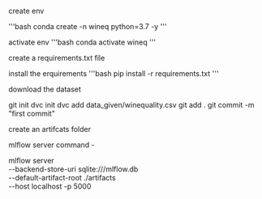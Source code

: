 create env

'''bash
conda create -n wineq python=3.7 -y
'''

activate env
'''bash
conda activate wineq
'''

create a requirements.txt file

install the erquirements
'''bash
pip install -r requirements.txt
'''

download the dataset 

git init 
dvc init
dvc add data_given/winequality.csv
git add .
git commit -m "first commit"


create an artifcats folder

mlflow server command -

mlflow server \
    --backend-store-uri sqlite:///mlflow.db \
    --default-artifact-root ./artifacts \
    --host localhost -p 5000